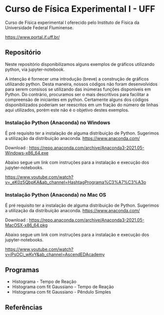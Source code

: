 # Curso de Física Experimental I - UFF

Curso de Física experimental I oferecido pelo Instituto de Física da Universidade Federal Fluminense. 

https://www.portal.if.uff.br/


## Repositório

Neste repositório disponibilizamos alguns exemplos de gráficos utilizando python, via jupyter-notebook.

A intenção é fornecer uma introdução (breve) a construção de gráficos utilizando python. Desta maneira, nossos
códigos não foram desenvolvidos para serem consisos se utilizando das inúmeras funções disponíveis em Python. 
Do contrário, procuramos ser o mais descritivos para facilitar a compreensão de iniciantes em python.
Certamente alguns dos códigos disponibilizados poderiam ser reescritos em um fração do número de linhas 
aqui utilizados, porém este não é o objetivo destes exemplos.

### Instalação Python (Anaconda) no Windows

É pré requisito ter a instalação de alguma distribuição de Python. Sugerimos a utilização da distribuição anaconda.
https://www.anaconda.com/

Download : https://repo.anaconda.com/archive/Anaconda3-2021.05-Windows-x86_64.exe

Abaixo segue um link com instruções para a instalação e execução dos jupyter-notebooks.

https://www.youtube.com/watch?v=_eK0z5QbpKA&ab_channel=HashtagPrograma%C3%A7%C3%A3o
 
 
### Instalação Python (Anaconda) no Mac OS

É pré requisito ter a instalação de alguma distribuição de Python. Sugerimos a utilização da distribuição anaconda.
https://www.anaconda.com/

Download : https://repo.anaconda.com/archive/Anaconda3-2021.05-MacOSX-x86_64.pkg

Abaixo segue um link com instruções para a instalação e execução dos jupyter-notebooks.

https://www.youtube.com/watch?v=iPsOCj_wKvY&ab_channel=AscendEDAcademy
 
 
## Programas

- Histograma                   - Tempo de Reação
- Histograma com fit Gaussiano - Tempo de Reação
- Histograma com fit Gaussiano - Pêndulo Simples

## Referências


